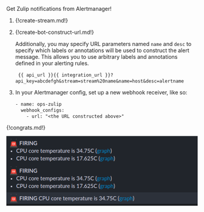 Get Zulip notifications from Alertmanager!

1. {!create-stream.md!}

1. {!create-bot-construct-url.md!}

    Additionally, you may specify URL parameters named `name` and `desc` to specify which labels
    or annotations will be used to construct the alert message. This allows you to use arbitrary labels
    and annotations defined in your alerting rules.

        {{ api_url }}{{ integration_url }}?api_key=abcdefgh&stream=stream%20name&name=host&desc=alertname

1. In your Alertmanager config, set up a new webhook receiver, like so:

    ```
    - name: ops-zulip
      webhook_configs:
        - url: "<the URL constructed above>"
    ```

{!congrats.md!}

![](/static/images/integrations/alertmanager/001.png)
